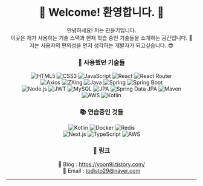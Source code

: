 <div align="center">
  <h1> 👋 Welcome! 환영합니다. 🙌</h1>
</div>

<div align="center">
  안녕하세요! 저는 민윤기입니다. <br>
  이곳은 제가 사용하는 기술 스택과 현재 학습 중인 기술들을 소개하는 공간입니다. 🙂 <br>
  저는 사용자의 편의성을 먼저 생각하는 개발자가 되고싶습니다. 😎
</div>

<div align="center">
  <h3> 🚀 사용했던 기술들 </h3>
</div>

<div align="center">
    <img src="https://img.shields.io/badge/HTML5-E34F26?style=for-the-badge&logo=html5&logoColor=white" alt="HTML5"/>
    <img src="https://img.shields.io/badge/CSS3-1572B6?style=for-the-badge&logo=css3&logoColor=white" alt="CSS3"/>
    <img src="https://img.shields.io/badge/JavaScript-F7E018?style=for-the-badge&logo=javascript&logoColor=black" alt="JavaScript"/>
    <img src="https://img.shields.io/badge/React-61DAFB?style=for-the-badge&logo=react&logoColor=black" alt="React"/>
    <img src="https://img.shields.io/badge/React%20Router-CA4245?style=for-the-badge&logo=react-router&logoColor=white" alt="React Router"/><br>
    <img src="https://img.shields.io/badge/Axios-5A29E3?style=for-the-badge&logo=axios&logoColor=white" alt="Axios"/>
    <img src="https://img.shields.io/badge/ZXing-31A2AC?style=for-the-badge&logo=barcode&logoColor=white" alt="ZXing"/>
    <img src="https://img.shields.io/badge/Java-007396?style=for-the-badge&logo=java&logoColor=white" alt="Java"/>
    <img src="https://img.shields.io/badge/Spring-6DB33F?style=for-the-badge&logo=spring&logoColor=white" alt="Spring"/>
    <img src="https://img.shields.io/badge/Spring%20Boot-6DB33F?style=for-the-badge&logo=spring-boot&logoColor=white" alt="Spring Boot"/><br>
    <img src="https://img.shields.io/badge/Node.js-8CC84C?style=for-the-badge&logo=node.js&logoColor=white" alt="Node.js"/>
    <img src="https://img.shields.io/badge/JWT-000000?style=for-the-badge&logo=json-web-tokens&logoColor=white" alt="JWT"/>
    <img src="https://img.shields.io/badge/MySQL-4479A1?style=for-the-badge&logo=mysql&logoColor=white" alt="MySQL"/>
    <img src="https://img.shields.io/badge/JPA-9B8F3F?style=for-the-badge&logo=java&logoColor=white" alt="JPA"/>
    <img src="https://img.shields.io/badge/Spring%20Data%20JPA-6DB33F?style=for-the-badge&logo=spring&logoColor=white" alt="Spring Data JPA"/>
    <img src="https://img.shields.io/badge/Maven-C71A36?style=for-the-badge&logo=apache-maven&logoColor=white" alt="Maven"/><br>
    <img src="https://img.shields.io/badge/AWS-232F3E?style=for-the-badge&logo=amazon-aws&logoColor=white" alt="AWS"/>
    <img src="https://img.shields.io/badge/Kotlin-7F52FF?style=for-the-badge&logo=kotlin&logoColor=white" alt="Kotlin"/>
</div>

<div align="center">
  <h3> 📚 연습중인 것들 </h3>
</div>

<div align="center">
  <img src="https://img.shields.io/badge/Kotlin-7F52FF?style=for-the-badge&logo=kotlin&logoColor=white" alt="Kotlin"/>
  <img src="https://img.shields.io/badge/Docker-2496ED?style=for-the-badge&logo=docker&logoColor=white" alt="Docker"/>
  <img src="https://img.shields.io/badge/Redis-DC382D?style=for-the-badge&logo=redis&logoColor=white" alt="Redis"/><br>
  <img src="https://img.shields.io/badge/Next.js-000000?style=for-the-badge&logo=nextdotjs&logoColor=white" alt="Next.js"/>
  <img src="https://img.shields.io/badge/TypeScript-3178C6?style=for-the-badge&logo=typescript&logoColor=white" alt="TypeScript"/>
  <img src="https://img.shields.io/badge/AWS-232F3E?style=for-the-badge&logo=amazon-aws&logoColor=white" alt="AWS"/>
</div>

<div align="center">
  <h3> 🔗 링크 </h3>
</div>

<p align="center">
  📖 Blog : <a href="https://yoon9i.tistory.com/">https://yoon9i.tistory.com/</a> <br>
  📧 Email : <a href="mailto:todisto29@naver.com">todisto29@naver.com</a>
</p>

---

